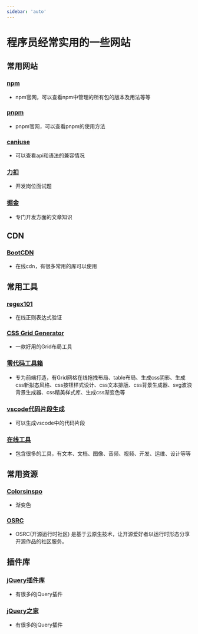 ```yaml
---
sidebar: 'auto'
---
```


# 程序员经常实用的一些网站

## 常用网站
### [npm](https://www.npmjs.com/)
* npm官网，可以查看npm中管理的所有包的版本及用法等等

### [pnpm](https://pnpm.io/zh/)
* pnpm官网，可以查看pnpm的使用方法

### [caniuse](https://caniuse.com/)
* 可以查看api和语法的兼容情况

### [力扣](https://leetcode.cn/)
* 开发岗位面试题

### [掘金](https://juejin.cn/)
* 专门开发方面的文章知识

## CDN
### [BootCDN](https://www.bootcdn.cn/)
* 在线cdn，有很多常用的库可以使用

## 常用工具
### [regex101](https://regex101.com/)
* 在线正则表达式验证

### [CSS Grid Generator](https://cssgrid-generator.netlify.app/)
* 一款好用的Grid布局工具

### [零代码工具箱](https://www.lingdaima.com/)
* 专为前端打造，有Grid网格在线拖拽布局、table布局、生成css阴影、生成css新拟态风格、css按钮样式设计、css文本排版、css背景生成器、svg波浪背景生成器、css精美样式库、生成css渐变色等

### [vscode代码片段生成](https://snippet-generator.app/)
* 可以生成vscode中的代码片段

### [在线工具](https://tool.lu/)
* 包含很多的工具，有文本、文档、图像、音频、视频、开发、运维、设计等等

## 常用资源
### [Colorsinspo](https://colorsinspo.com/)
* 渐变色

### [OSRC](https://www.osrc.com/dashboard)
* OSRC(开源运行时社区) 是基于云原生技术，让开源爱好者以运行时形态分享开源作品的社区服务。

## 插件库

### [jQuery插件库](https://www.jq22.com/)
* 有很多的jQuery插件

### [jQuery之家](http://www.htmleaf.com/)
* 有很多的jQuery插件